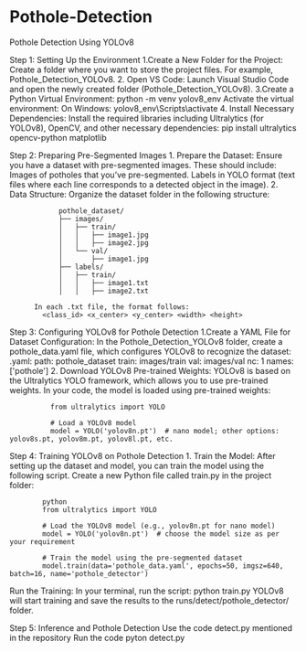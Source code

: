 # Pothole-Detection
Pothole Detection Using YOLOv8


Step 1: Setting Up the Environment
        1.Create a New Folder for the Project:
          Create a folder where you want to store the project files. For example, Pothole_Detection_YOLOv8.
        2. Open VS Code:
          Launch Visual Studio Code and open the newly created folder (Pothole_Detection_YOLOv8).
        3.Create a Python Virtual Environment:
                    python -m venv yolov8_env
          Activate the virtual environment:
            On Windows:
                    yolov8_env\Scripts\activate
        4. Install Necessary Dependencies:
          Install the required libraries including Ultralytics (for YOLOv8), OpenCV, and other necessary dependencies:
                    pip install ultralytics opencv-python matplotlib

Step 2: Preparing Pre-Segmented Images
        1. Prepare the Dataset:
          Ensure you have a dataset with pre-segmented images. These should include:
          Images of potholes that you’ve pre-segmented.
          Labels in YOLO format (text files where each line corresponds to a detected object in the image).
        2. Data Structure: Organize the dataset folder in the following structure:
        
                pothole_dataset/
                ├── images/
                │   ├── train/
                │   │   ├── image1.jpg
                │   │   ├── image2.jpg
                │   └── val/
                │       ├── image1.jpg
                ├── labels/
                │   ├── train/
                │   │   ├── image1.txt
                │   │   ├── image2.txt

          In each .txt file, the format follows:
            <class_id> <x_center> <y_center> <width> <height>

Step 3: Configuring YOLOv8 for Pothole Detection
        1.Create a YAML File for Dataset Configuration: In the Pothole_Detection_YOLOv8 folder, create a pothole_data.yaml file, which configures YOLOv8 to recognize the dataset:
          .yaml:
            path: pothole_dataset
            train: images/train
            val: images/val
            nc: 1
            names: ['pothole']
        2. Download YOLOv8 Pre-trained Weights: YOLOv8 is based on the Ultralytics YOLO framework, which allows you to use pre-trained weights.
          In your code, the model is loaded using pre-trained weights:

              from ultralytics import YOLO

              # Load a YOLOv8 model
              model = YOLO('yolov8n.pt')  # nano model; other options: yolov8s.pt, yolov8m.pt, yolov8l.pt, etc.

Step 4: Training YOLOv8 on Pothole Detection
        1. Train the Model:
          After setting up the dataset and model, you can train the model using the following script.
          Create a new Python file called train.py in the project folder:

            python
            from ultralytics import YOLO

            # Load the YOLOv8 model (e.g., yolov8n.pt for nano model)
            model = YOLO('yolov8n.pt')  # choose the model size as per your requirement

            # Train the model using the pre-segmented dataset
            model.train(data='pothole_data.yaml', epochs=50, imgsz=640, batch=16, name='pothole_detector')
  Run the Training: In your terminal, run the script:
            python train.py
  YOLOv8 will start training and save the results to the runs/detect/pothole_detector/ folder.

Step 5: Inference and Pothole Detection
        Use the code detect.py mentioned in the repository
        Run the code
            pyton detect.py
